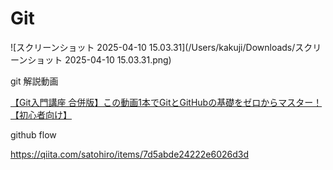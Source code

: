 # Git

![スクリーンショット 2025-04-10 15.03.31](/Users/kakuji/Downloads/スクリーンショット 2025-04-10 15.03.31.png)

git 解説動画

[【Git入門講座 合併版】この動画1本でGitとGitHubの基礎をゼロからマスター！【初心者向け】](https://www.youtube.com/watch?v=WHwuNP4kalU)

github flow

https://qiita.com/satohiro/items/7d5abde24222e6026d3d

